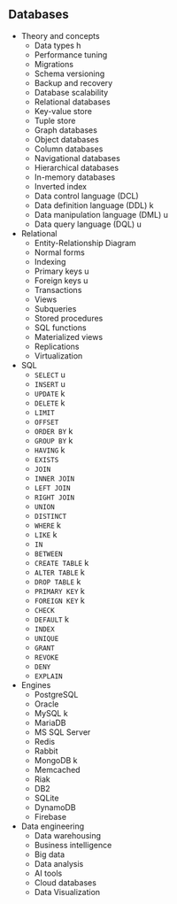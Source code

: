 ## Databases

- Theory and concepts
  - Data types h
  - Performance tuning
  - Migrations
  - Schema versioning
  - Backup and recovery
  - Database scalability
  - Relational databases
  - Key-value store
  - Tuple store
  - Graph databases
  - Object databases
  - Column databases
  - Navigational databases
  - Hierarchical databases
  - In-memory databases
  - Inverted index
  - Data control language (DCL)
  - Data definition language (DDL) k
  - Data manipulation language (DML) u
  - Data query language (DQL) u
- Relational
  - Entity-Relationship Diagram
  - Normal forms
  - Indexing
  - Primary keys u
  - Foreign keys u
  - Transactions
  - Views
  - Subqueries
  - Stored procedures
  - SQL functions
  - Materialized views
  - Replications
  - Virtualization
- SQL
  - `SELECT` u
  - `INSERT` u
  - `UPDATE` k
  - `DELETE` k
  - `LIMIT`
  - `OFFSET`
  - `ORDER BY` k
  - `GROUP BY` k
  - `HAVING` k
  - `EXISTS`
  - `JOIN`
  - `INNER JOIN`
  - `LEFT JOIN`
  - `RIGHT JOIN`
  - `UNION`
  - `DISTINCT`
  - `WHERE` k
  - `LIKE` k
  - `IN`
  - `BETWEEN`
  - `CREATE TABLE` k
  - `ALTER TABLE` k
  - `DROP TABLE` k
  - `PRIMARY KEY` k
  - `FOREIGN KEY` k
  - `CHECK`
  - `DEFAULT` k
  - `INDEX`
  - `UNIQUE`
  - `GRANT`
  - `REVOKE`
  - `DENY`
  - `EXPLAIN`
- Engines
  - PostgreSQL
  - Oracle
  - MySQL k
  - MariaDB
  - MS SQL Server
  - Redis
  - Rabbit
  - MongoDB k
  - Memcached
  - Riak
  - DB2
  - SQLite
  - DynamoDB
  - Firebase
- Data engineering
  - Data warehousing
  - Business intelligence
  - Big data
  - Data analysis
  - AI tools
  - Cloud databases
  - Data Visualization

